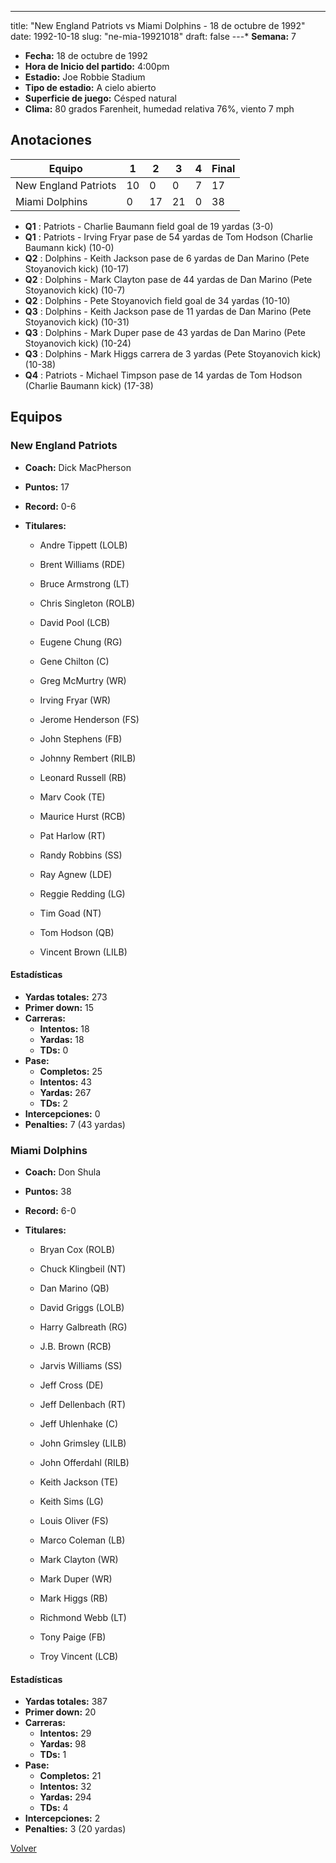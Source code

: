 ---
title: "New England Patriots vs Miami Dolphins - 18 de octubre de 1992"
date: 1992-10-18
slug: "ne-mia-19921018"
draft: false
---* **Semana:** 7
* **Fecha:** 18 de octubre de 1992
* **Hora de Inicio del partido:** 4:00pm
* **Estadio:** Joe Robbie Stadium
* **Tipo de estadio:** A cielo abierto
* **Superficie de juego:** Césped natural
* **Clima:** 80 grados Farenheit, humedad relativa 76%, viento 7 mph




## Anotaciones
| Equipo | 1 | 2 | 3 | 4 | Final |
|--------|---|---|---|---|-------|
| New England Patriots  | 10 | 0 | 0 | 7  | 17 |
| Miami Dolphins  | 0 | 17 | 21 | 0  | 38 |
* **Q1** : Patriots - Charlie Baumann field goal de 19 yardas (3-0)
* **Q1** : Patriots - Irving Fryar pase de 54 yardas de Tom Hodson (Charlie Baumann kick) (10-0)
* **Q2** : Dolphins - Keith Jackson pase de 6 yardas de Dan Marino (Pete Stoyanovich kick) (10-17)
* **Q2** : Dolphins - Mark Clayton pase de 44 yardas de Dan Marino (Pete Stoyanovich kick) (10-7)
* **Q2** : Dolphins - Pete Stoyanovich field goal de 34 yardas (10-10)
* **Q3** : Dolphins - Keith Jackson pase de 11 yardas de Dan Marino (Pete Stoyanovich kick) (10-31)
* **Q3** : Dolphins - Mark Duper pase de 43 yardas de Dan Marino (Pete Stoyanovich kick) (10-24)
* **Q3** : Dolphins - Mark Higgs carrera de 3 yardas (Pete Stoyanovich kick) (10-38)
* **Q4** : Patriots - Michael Timpson pase de 14 yardas de Tom Hodson (Charlie Baumann kick) (17-38)


## Equipos


### New England Patriots
* **Coach:** Dick MacPherson
* **Puntos:** 17
* **Record:** 0-6
* **Titulares:** 

  * Andre Tippett (LOLB) 

  * Brent Williams (RDE) 

  * Bruce Armstrong (LT) 

  * Chris Singleton (ROLB) 

  * David Pool (LCB) 

  * Eugene Chung (RG) 

  * Gene Chilton (C) 

  * Greg McMurtry (WR) 

  * Irving Fryar (WR) 

  * Jerome Henderson (FS) 

  * John Stephens (FB) 

  * Johnny Rembert (RILB) 

  * Leonard Russell (RB) 

  * Marv Cook (TE) 

  * Maurice Hurst (RCB) 

  * Pat Harlow (RT) 

  * Randy Robbins (SS) 

  * Ray Agnew (LDE) 

  * Reggie Redding (LG) 

  * Tim Goad (NT) 

  * Tom Hodson (QB) 

  * Vincent Brown (LILB) 

#### Estadísticas
* **Yardas totales:** 273
* **Primer down:** 15
* **Carreras:**
  * **Intentos:** 18
  * **Yardas:** 18
  * **TDs:** 0
* **Pase:**
  * **Completos:** 25
  * **Intentos:** 43
  * **Yardas:** 267
  * **TDs:** 2
* **Intercepciones:** 0
* **Penalties:** 7 (43 yardas)

### Miami Dolphins
* **Coach:** Don Shula
* **Puntos:** 38
* **Record:** 6-0
* **Titulares:** 

  * Bryan Cox (ROLB) 

  * Chuck Klingbeil (NT) 

  * Dan Marino (QB) 

  * David Griggs (LOLB) 

  * Harry Galbreath (RG) 

  * J.B. Brown (RCB) 

  * Jarvis Williams (SS) 

  * Jeff Cross (DE) 

  * Jeff Dellenbach (RT) 

  * Jeff Uhlenhake (C) 

  * John Grimsley (LILB) 

  * John Offerdahl (RILB) 

  * Keith Jackson (TE) 

  * Keith Sims (LG) 

  * Louis Oliver (FS) 

  * Marco Coleman (LB) 

  * Mark Clayton (WR) 

  * Mark Duper (WR) 

  * Mark Higgs (RB) 

  * Richmond Webb (LT) 

  * Tony Paige (FB) 

  * Troy Vincent (LCB) 

#### Estadísticas
* **Yardas totales:** 387
* **Primer down:** 20
* **Carreras:**
  * **Intentos:** 29
  * **Yardas:** 98
  * **TDs:** 1
* **Pase:**
  * **Completos:** 21
  * **Intentos:** 32
  * **Yardas:** 294
  * **TDs:** 4
* **Intercepciones:** 2
* **Penalties:** 3 (20 yardas)


[Volver](/historia/1992)
